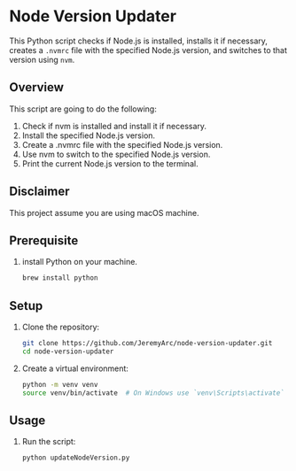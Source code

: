 # Node Version Updater

This Python script checks if Node.js is installed, installs it if necessary, creates a `.nvmrc` file with the specified Node.js version, and switches to that version using `nvm`.


## Overview

This script are going to do the following:
1. Check if nvm is installed and install it if necessary.
2. Install the specified Node.js version.
3. Create a .nvmrc file with the specified Node.js version.
4. Use nvm to switch to the specified Node.js version.
5. Print the current Node.js version to the terminal.

## Disclaimer

This project assume you are using macOS machine.

## Prerequisite

1. install Python on your machine.

    ```bash
    brew install python
    ```

## Setup

1. Clone the repository:

   ```bash
   git clone https://github.com/JeremyArc/node-version-updater.git
   cd node-version-updater
   ```

2. Create a virtual environment:

    ```bash
    python -m venv venv
    source venv/bin/activate  # On Windows use `venv\Scripts\activate`
    ```

## Usage

1. Run the script:

    ```bash
    python updateNodeVersion.py
    ```
